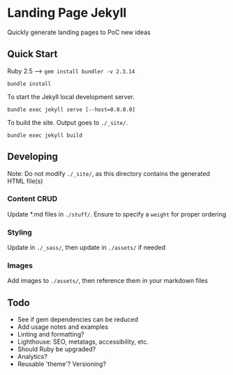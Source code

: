 # Landing Page Jekyll

Quickly generate landing pages to PoC new ideas

## Quick Start

Ruby 2.5 --> `gem install bundler -v 2.3.14`

```
bundle install
```

To start the Jekyll local development server.

```
bundle exec jekyll serve [--host=0.0.0.0]
```

To build the site. Output goes to `./_site/`.

```
bundle exec jekyll build
```

## Developing

Note: Do not modify `./_site/`, as this directory contains the generated HTML file(s)

### Content CRUD

Update \*.md files in `./stuff/`. Ensure to specify a `weight` for proper ordering

### Styling

Update in `./_sass/`, then update in `./assets/` if needed

### Images

Add images to `./assets/`, then reference them in your markdown files

## Todo

- See if gem dependencies can be reduced
- Add usage notes and examples
- Linting and formatting?
- Lighthouse: SEO, metatags, accessibility, etc.
- Should Ruby be upgraded?
- Analytics?
- Reusable 'theme'? Versioning?
